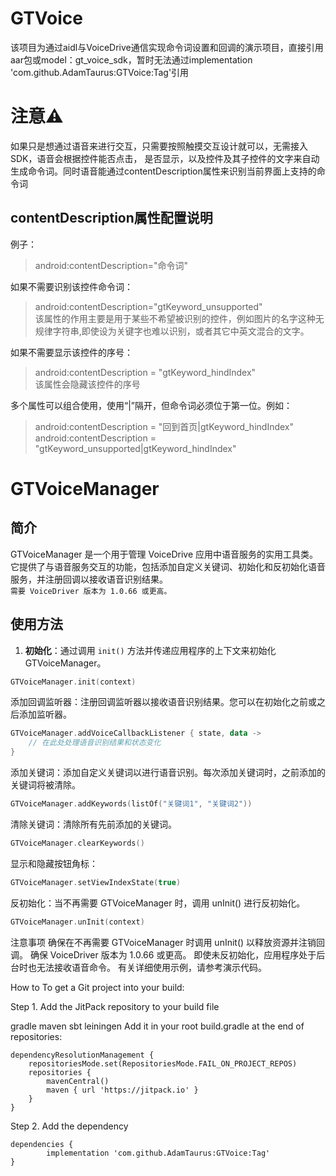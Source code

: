 # GTVoice  

该项目为通过aidl与VoiceDrive通信实现命令词设置和回调的演示项目，直接引用aar包或model：gt_voice_sdk，暂时无法通过implementation 'com.github.AdamTaurus:GTVoice:Tag'引用
  
# 注意⚠️  
    
如果只是想通过语音来进行交互，只需要按照触摸交互设计就可以，无需接入SDK，语音会根据控件能否点击，
是否显示，以及控件及其子控件的文字来自动生成命令词。同时语音能通过contentDescription属性来识别当前界面上支持的命令词

##  contentDescription属性配置说明

例子：
>android:contentDescription="命令词"


如果不需要识别该控件命令词：
> android:contentDescription="gtKeyword_unsupported"  
> 该属性的作用主要是用于某些不希望被识别的控件，例如图片的名字这种无规律字符串,即使设为关键字也难以识别，或者其它中英文混合的文字。


如果不需要显示该控件的序号：
> android:contentDescription = "gtKeyword_hindIndex"  
> 该属性会隐藏该控件的序号


多个属性可以组合使用，使用“|”隔开，但命令词必须位于第一位。例如：
> android:contentDescription = "回到首页|gtKeyword_hindIndex"  
> android:contentDescription = "gtKeyword_unsupported|gtKeyword_hindIndex"

# GTVoiceManager

## 简介

GTVoiceManager 是一个用于管理 VoiceDrive 应用中语音服务的实用工具类。它提供了与语音服务交互的功能，包括添加自定义关键词、初始化和反初始化语音服务，并注册回调以接收语音识别结果。  
```需要 VoiceDriver 版本为 1.0.66 或更高。```
## 使用方法

1. **初始化**：通过调用 `init()` 方法并传递应用程序的上下文来初始化 GTVoiceManager。
```kotlin
GTVoiceManager.init(context)
```
添加回调监听器：注册回调监听器以接收语音识别结果。您可以在初始化之前或之后添加监听器。

```kotlin
GTVoiceManager.addVoiceCallbackListener { state, data ->
    // 在此处处理语音识别结果和状态变化
}
```

添加关键词：添加自定义关键词以进行语音识别。每次添加关键词时，之前添加的关键词将被清除。

```kotlin
GTVoiceManager.addKeywords(listOf("关键词1", "关键词2"))
```
清除关键词：清除所有先前添加的关键词。

```kotlin
GTVoiceManager.clearKeywords()
```

显示和隐藏按钮角标：

```kotlin
GTVoiceManager.setViewIndexState(true)
```

反初始化：当不再需要 GTVoiceManager 时，调用 unInit() 进行反初始化。

```kotlin
GTVoiceManager.unInit(context)
```
注意事项
确保在不再需要 GTVoiceManager 时调用 unInit() 以释放资源并注销回调。
确保 VoiceDriver 版本为 1.0.66 或更高。
即使未反初始化，应用程序处于后台时也无法接收语音命令。
有关详细使用示例，请参考演示代码。


How to To get a Git project into your build:

Step 1. Add the JitPack repository to your build file

gradle
maven
sbt
leiningen
Add it in your root build.gradle at the end of repositories:

	dependencyResolutionManagement {
		repositoriesMode.set(RepositoriesMode.FAIL_ON_PROJECT_REPOS)
		repositories {
			mavenCentral()
			maven { url 'https://jitpack.io' }
		}
	}

Step 2. Add the dependency

	dependencies {
	        implementation 'com.github.AdamTaurus:GTVoice:Tag'
	}
